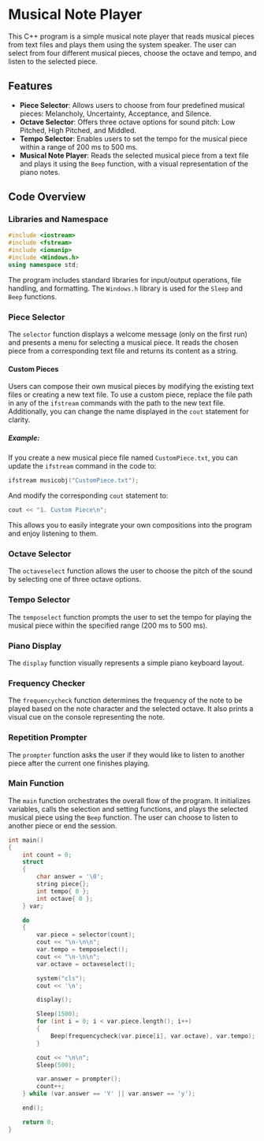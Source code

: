 # Musical Note Player

This C++ program is a simple musical note player that reads musical pieces from text files and plays them using the system speaker. The user can select from four different musical pieces, choose the octave and tempo, and listen to the selected piece.

## Features
- **Piece Selector**: Allows users to choose from four predefined musical pieces: Melancholy, Uncertainty, Acceptance, and Silence.
- **Octave Selector**: Offers three octave options for sound pitch: Low Pitched, High Pitched, and Middled.
- **Tempo Selector**: Enables users to set the tempo for the musical piece within a range of 200 ms to 500 ms.
- **Musical Note Player**: Reads the selected musical piece from a text file and plays it using the `Beep` function, with a visual representation of the piano notes.

## Code Overview

### Libraries and Namespace
```cpp
#include <iostream>
#include <fstream>
#include <iomanip>
#include <Windows.h>
using namespace std;
```
The program includes standard libraries for input/output operations, file handling, and formatting. The `Windows.h` library is used for the `Sleep` and `Beep` functions.

### Piece Selector
The `selector` function displays a welcome message (only on the first run) and presents a menu for selecting a musical piece. It reads the chosen piece from a corresponding text file and returns its content as a string.

#### Custom Pieces
Users can compose their own musical pieces by modifying the existing text files or creating a new text file. To use a custom piece, replace the file path in any of the `ifstream` commands with the path to the new text file. Additionally, you can change the name displayed in the `cout` statement for clarity.

##### Example:
If you create a new musical piece file named `CustomPiece.txt`, you can update the `ifstream` command in the code to:
```cpp
ifstream musicobj("CustomPiece.txt");
```
And modify the corresponding `cout` statement to:
```cpp
cout << "1. Custom Piece\n";
```
This allows you to easily integrate your own compositions into the program and enjoy listening to them.

### Octave Selector
The `octaveselect` function allows the user to choose the pitch of the sound by selecting one of three octave options.

### Tempo Selector
The `temposelect` function prompts the user to set the tempo for playing the musical piece within the specified range (200 ms to 500 ms).

### Piano Display
The `display` function visually represents a simple piano keyboard layout.

### Frequency Checker
The `frequencycheck` function determines the frequency of the note to be played based on the note character and the selected octave. It also prints a visual cue on the console representing the note.

### Repetition Prompter
The `prompter` function asks the user if they would like to listen to another piece after the current one finishes playing.

### Main Function
The `main` function orchestrates the overall flow of the program. It initializes variables, calls the selection and setting functions, and plays the selected musical piece using the `Beep` function. The user can choose to listen to another piece or end the session.

```cpp
int main()
{
    int count = 0;
    struct
    {
        char answer = '\0';
        string piece{};
        int tempo{ 0 };
        int octave{ 0 };
    } var;

    do
    {
        var.piece = selector(count);
        cout << "\n-\n\n";
        var.tempo = temposelect();
        cout << "\n-\n\n";
        var.octave = octaveselect();

        system("cls");
        cout << '\n';

        display();

        Sleep(1500);
        for (int i = 0; i < var.piece.length(); i++)
        {
            Beep(frequencycheck(var.piece[i], var.octave), var.tempo);
        }

        cout << "\n\n";
        Sleep(500);

        var.answer = prompter();
        count++;
    } while (var.answer == 'Y' || var.answer == 'y');

    end();

    return 0;
}
```
